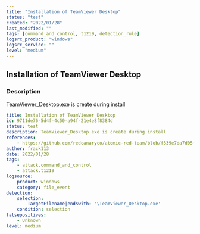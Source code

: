 ```yaml
---
title: "Installation of TeamViewer Desktop"
status: "test"
created: "2022/01/28"
last_modified: ""
tags: [command_and_control, t1219, detection_rule]
logsrc_product: "windows"
logsrc_service: ""
level: "medium"
---
```


## Installation of TeamViewer Desktop

### Description

TeamViewer_Desktop.exe is create during install

```yml
title: Installation of TeamViewer Desktop
id: 9711de76-5d4f-4c50-a94f-21e4e8f8384d
status: test
description: TeamViewer_Desktop.exe is create during install
references:
    - https://github.com/redcanaryco/atomic-red-team/blob/f339e7da7d05f6057fdfcdd3742bfcf365fee2a9/atomics/T1219/T1219.md#atomic-test-1---teamviewer-files-detected-test-on-windows
author: frack113
date: 2022/01/28
tags:
    - attack.command_and_control
    - attack.t1219
logsource:
    product: windows
    category: file_event
detection:
    selection:
        TargetFilename|endswith: '\TeamViewer_Desktop.exe'
    condition: selection
falsepositives:
    - Unknown
level: medium

```

